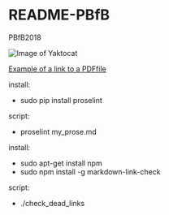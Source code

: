 # README-PBfB
PBfB2018

![Image of Yaktocat](https://octodex.github.com/images/yaktocat.png)



[Example of a link to a PDFfile](/ColorPlot.pdf)


install:
  - sudo pip install proselint

script: 
- proselint my_prose.md

install:
  - sudo apt-get install npm
  - sudo npm install -g markdown-link-check

script: 
- ./check_dead_links

